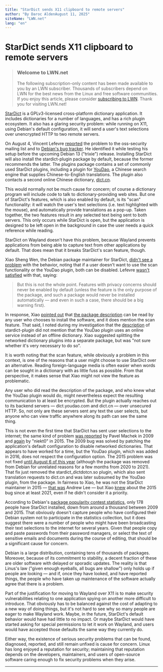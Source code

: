```yaml
---
title: "StarDict sends X11 clipboard to remote servers"
author: "By Daroc AldenAugust 11, 2025"
siteName: "LWN.net"
lang: "en"
---
```


# StarDict sends X11 clipboard to remote servers

> ### Welcome to LWN.net
> 
> The following subscription-only content has been made available to you by an LWN subscriber. Thousands of subscribers depend on LWN for the best news from the Linux and free software communities. If you enjoy this article, please consider [subscribing to LWN](https://lwn.net/subscribe/). Thank you for visiting LWN.net!

[StarDict](https://stardict-4.sourceforge.net/index_en.php) is a GPLv3-licensed cross-platform dictionary application. It includes dictionaries for a number of languages, and has a rich plugin ecosystem. It also has a glaring security problem: while running on X11, using Debian's default configuration, it will send a user's text selections over unencrypted HTTP to two remote servers.

On August 4, Vincent Lefevre [reported](https://lwn.net/ml/all/20250804092217.GA962280@qaa.vinc17.org/) the problem to the oss-security mailing list and to [Debian's bug tracker](https://bugs.debian.org/cgi-bin/bugreport.cgi?bug=1110370). He identified it while testing his setup before the upcoming Debian 13 ("trixie") release. Installing StarDict will also install the stardict-plugin package by default, because the former recommends the latter. The plugins package contains a set of commonly used StarDict plugins, including a plugin for [YouDao](https://www.youdao.com/), a Chinese search engine that supplies Chinese-to-English translations. The plugin also contacts a second online Chinese dictionary, [dict.cn](https://dict.cn/).

This would normally not be much cause for concern; of course a dictionary program will include code to talk to dictionary-providing web sites. But one of StarDict's features, which is also enabled by default, is its "scan" functionality: it will watch the user's text selections (i.e. text highlighted with the mouse), and automatically provide translations as a pop-up. Taken together, the two features result in any selected text being sent to both servers. This only occurs while StarDict is open, but the application is designed to be left open in the background in case the user needs a quick reference while reading.

StarDict on Wayland doesn't have this problem, because Wayland prevents applications from being able to capture text from other applications by default. That does mean that it breaks StarDict's scan feature, though.

Xiao Sheng Wen, the Debian package maintainer for StarDict, [didn't see a problem](https://bugs.debian.org/cgi-bin/bugreport.cgi?bug=1110370#10) with the behavior, noting that if a user doesn't want to use the scan functionality or the YouDao plugin, both can be disabled. Lefevre [wasn't satisfied](https://bugs.debian.org/cgi-bin/bugreport.cgi?bug=1110370#29) with that, saying:

> But this is not the whole point. Features with privacy concerns should never be enabled by default (unless the feature is the only purpose of the package, and such a package would never be installed automatically — and even in such a case, there should be a big warning first).

In response, Xiao [pointed out](https://bugs.debian.org/cgi-bin/bugreport.cgi?bug=1110370#34) that [the package description](https://packages.debian.org/trixie/stardict-gtk) can be read by any user who chooses to install the software, and it does mention the scan feature. That said, I noted during my investigation that the [description](https://packages.debian.org/trixie/stardict-plugin) of stardict-plugin did not mention that the YouDao plugin uses an online service instead of an offline dictionary. Xiao suggested splitting the networked dictionary plugins into a separate package, but was "not sure whether it's very necessary to do so".

It is worth noting that the scan feature, while obviously a problem in this context, is one of the reasons that a user might choose to use StarDict over an alternative. Reading foreign-language media is often easier when words can be sought in a dictionary with as little fuss as possible. From that perspective, it makes sense that Xiao might not view the feature as problematic.

Any user who did read the description of the package, and who knew what the YouDao plugin would do, might nevertheless expect the resulting communication to at least be encrypted. But the plugin actually reaches out to its backend servers — dict.youdao.com and dict.cn — over unsecured HTTP. So, not only are these servers sent any text the user selects, but anyone who can view traffic anywhere along its path can see the same thing.

This is not even the first time that StarDict has sent user selections to the internet; the same kind of problem [was reported](https://bugs.debian.org/cgi-bin/bugreport.cgi?bug=534731) by Pavel Machek in 2009 and [again](https://bugs.debian.org/cgi-bin/bugreport.cgi?bug=806960#5) by "niekt0" in 2015. The 2009 bug was solved by patching the application's default configuration to disable networked dictionaries. That appears to have worked for a time, but the YouDao plugin, which was added in 2016, does not respect the configuration option. The 2015 problem was not fixed [until August 6 of this year](https://bugs.debian.org/cgi-bin/bugreport.cgi?bug=806960#57) (although the package was removed from Debian for unrelated reasons for a few months from 2020 to 2021). That fix just removed the stardict\_dictdotcn.so plugin, which also sent translation requests to dict.cn and was later subsumed by the YouDao plugin, from the package. In fairness to Xiao, he was not the StarDict maintainer in 2015 — [that was](https://web.archive.org/web/20150912065912/https://tracker.debian.org/pkg/stardict) Andrew Lee — but Xiao [knew](https://bugs.debian.org/cgi-bin/bugreport.cgi?bug=806960#28) about the 2015 bug since at least 2021, even if he didn't consider it a priority.

According to Debian's [package popularity contest statistics](https://qa.debian.org/popcon.php?package=stardict), only 178 people have StarDict installed, down from around a thousand between 2009 and 2015. That obviously doesn't capture people who have configured their Debian system not to participate in the statistics collection, but it does suggest there were a number of people who might have been broadcasting their text selections to the internet for several years. Given that people copy and paste passwords from their password managers, or select the text of sensitive emails and documents during the course of editing, that should be a significant cause for concern.

Debian is a large distribution, containing tens of thousands of packages. Moreover, because of its commitment to stability, a decent fraction of these are older software with delayed or sporadic updates. The reality is that Linus's law ("given enough eyeballs, all bugs are shallow") only holds up if people are looking — and if, once they have looked, and have reported things, the people who have taken up maintenance of the software actually agree that there is a problem.

Part of the justification for moving to Wayland over X11 is to make security vulnerabilities relating to one application spying on another more difficult to introduce. That obviously has to be balanced against the cost of adapting to a new way of doing things, but it's not hard to see why so many people are eager to make Wayland work. Maybe, in the future, StarDict's default behavior would have had little to no impact. Or maybe StarDict would have started asking for special permissions to let it work on Wayland, and users would have accepted those defaults the same way they currently do.

Either way, the existence of serious security problems that can be found, diagnosed, reported, and still remain unfixed is cause for concern. Linux has long enjoyed a reputation for security; maintaining that reputation depends on the developers, maintainers, and users of open-source software caring enough to fix security problems when they arise.

  
  

* * *
